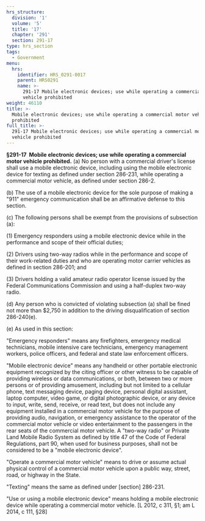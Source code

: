```yaml
---
hrs_structure:
  division: '1'
  volume: '5'
  title: '17'
  chapter: '291'
  section: 291-17
type: hrs_section
tags:
  - Government
menu:
  hrs:
    identifier: HRS_0291-0017
    parent: HRS0291
    name: >-
      291-17 Mobile electronic devices; use while operating a commercial motor
      vehicle prohibited
weight: 46110
title: >-
  Mobile electronic devices; use while operating a commercial motor vehicle
  prohibited
full_title: >-
  291-17 Mobile electronic devices; use while operating a commercial motor
  vehicle prohibited
---
```

**§291-17  Mobile electronic devices; use while operating a commercial motor vehicle prohibited.** (a) No person with a commercial driver's license shall use a mobile electronic device, including using the mobile electronic device for texting as defined under section 286-231, while operating a commercial motor vehicle, as defined under section 286-2.

(b) The use of a mobile electronic device for the sole purpose of making a "911" emergency communication shall be an affirmative defense to this section.

(c) The following persons shall be exempt from the provisions of subsection (a):

(1) Emergency responders using a mobile electronic device while in the performance and scope of their official duties;

(2) Drivers using two-way radios while in the performance and scope of their work-related duties and who are operating motor carrier vehicles as defined in section 286-201; and

(3) Drivers holding a valid amateur radio operator license issued by the Federal Communications Commission and using a half-duplex two-way radio.

(d) Any person who is convicted of violating subsection (a) shall be fined not more than $2,750 in addition to the driving disqualification of section 286-240(e).

(e) As used in this section:

"Emergency responders" means any firefighters, emergency medical technicians, mobile intensive care technicians, emergency management workers, police officers, and federal and state law enforcement officers.

"Mobile electronic device" means any handheld or other portable electronic equipment recognized by the citing officer or other witness to be capable of providing wireless or data communications, or both, between two or more persons or of providing amusement, including but not limited to a cellular phone, text messaging device, paging device, personal digital assistant, laptop computer, video game, or digital photographic device, or any device to input, write, send, receive, or read text, but does not include any equipment installed in a commercial motor vehicle for the purpose of providing audio, navigation, or emergency assistance to the operator of the commercial motor vehicle or video entertainment to the passengers in the rear seats of the commercial motor vehicle. A "two-way radio" or Private Land Mobile Radio System as defined by title 47 of the Code of Federal Regulations, part 90, when used for business purposes, shall not be considered to be a "mobile electronic device".

"Operate a commercial motor vehicle" means to drive or assume actual physical control of a commercial motor vehicle upon a public way, street, road, or highway in the State.

"Texting" means the same as defined under [section] 286-231.

"Use or using a mobile electronic device" means holding a mobile electronic device while operating a commercial motor vehicle. [L 2012, c 311, §1; am L 2014, c 111, §28]